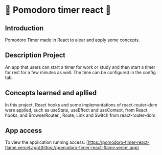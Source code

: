 # :tomato: Pomodoro timer react :tomato:

## Introduction
Pomodoro Timer made in React to alear and apply some concepts.

## Description Project
An app that users can start a timer for work or study and then start a timer for rest for a few minutes as well. 
The time can be configured in the config tab.

## Concepts learned and apllied
In this project, React hooks and some implementations of react-router-dom were applied, such as useState, useEffect and useContext, from React hooks, and BrowserRouter , Route, Link and Switch from react-router-dom.

## App access

To view the application running access: [https://pomodoro-timer-react-flame.vercel.app](https://pomodoro-timer-react-flame.vercel.app)
